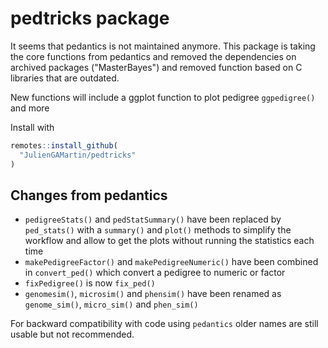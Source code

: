 # pedtricks package

It seems that pedantics is not maintained anymore. This package is taking the core functions from pedantics and removed the dependencies on archived packages ("MasterBayes") and removed function based on C libraries that are outdated.

New functions will include a ggplot function to plot pedigree `ggpedigree()` and more

Install with

```r
remotes::install_github(
  "JulienGAMartin/pedtricks"
)
```

## Changes from pedantics

* `pedigreeStats()` and `pedStatSummary()` have been replaced by `ped_stats()` with a `summary()` and `plot()` methods to simplify the workflow and allow to get the plots without running the statistics each time
* `makePedigreeFactor()` and `makePedigreeNumeric()` have been combined in `convert_ped()` which convert a pedigree to numeric or factor
* `fixPedigree()` is now `fix_ped()`
* `genomesim()`, `microsim()` and `phensim()` have been renamed as `genome_sim()`, `micro_sim()` and `phen_sim()`

For backward compatibility with code using `pedantics` older names are still usable but not recommended.